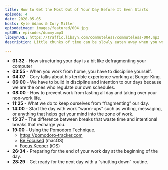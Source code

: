 ```yaml
---
title: How to Get the Most Out of Your Day Before It Even Starts
episode: 4
date: 2020-05-05
hosts: Kyle Adams & Cory Miller
episodeimage: images/featured/004.jpg
mp3URL: episodes/dummy.mp3
libsynURL: https://traffic.libsyn.com/commuteless/commuteless-004.mp3
description: Little chunks of time can be slowly eaten away when you work at home, but all of those little chunks have to go somewhere. How can you structure your day to accomplish meaningful work while staying far away from burnout? Let's talk about it.

---
```


- **01:32** - How structuring your day is a bit like defragmenting your computer
- **03:55** - When you work from home, you have to discipline yourself.
- **04:07** - Cory talks about his terrible experience working at Burger King.
- **06:00** - We have to build in discipline and intention to our days because we are the ones who regulate our own schedules.
- **08:00** - How to prevent work from lasting all day and taking over your non-work life.
- **11:25** - What we do to keep ourselves from “fragmenting” our day.
- **14:00** - Start the day with work “warm-ups” such as writing, messaging, or anything that helps get your mind into the zone of work.
- **15:37** - The difference between breaks that waste time and intentional breaks that recharge you.
- **19:00** - Using the Pomodoro Technique.
    - https://pomodoro-tracker.com
    - [Be Focused](https://apps.apple.com/us/app/be-focused-focus-timer/id973134470?mt=12) (macOS)
    - [Focus Keeper](https://apps.apple.com/us/app/focus-keeper-time-management/id867374917) (iOS)
- **26:34** - Preparing for the end of your work day at the beginning of the day.
- **28:29** - Get ready for the next day with a “shutting down” routine.
